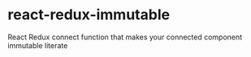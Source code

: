 # react-redux-immutable
React Redux connect function that makes your connected component immutable literate
